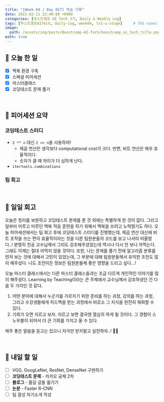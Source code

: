 ```yaml
---
title: "[Week 04 / Day 017] 학습 기록"
date: 2022-02-11 22:40:00 +0900
categories: [부스트캠프 AI Tech 3기, Daily & Weekly Log]
tags: [부스트캠프AITech, daily-log, week04, lv1-u-stage]     # TAG names should always be lowercase
image: 
  path: /assets/img/posts/Boostcamp-AI-Tech/boostcamp_ai_tech_title.png
math: true
---
```

## **📝 오늘 한 일**
- [x] 맥북 환경 구축
- [x] 스페셜 피어세션
- [x] 마스터클래스
- [x] 코딩테스트 문제 풀기

<br>

## **👥 피어세션 요약**
### **코딩테스트 스터디**
- `2 ** n` 대신 `2 << n`을 사용하자!
    - 제곱 연산은 생각보다 computational cost가 크다. 반면, 비트 연산은 매우 효율적이다.
    - 숫자가 클 때 차이가 더 심하게 난다.
- `itertools.combinations`

### **팀 회고**

<br>

## **🐾 일일 회고**
오늘은 정리를 보완하고 코딩테스트 문제를 푼 것 외에는 특별하게 한 것이 없다. 그리고 일부러 미루고 미루던 맥북 적응 훈련을 하기 위해서 맥북을 쓰려고 노력했기도 하다. 오늘 피어세션에서는 팀 회고 후에 코딩테스트 스터디를 진행했는데, 제곱 연산 대신에 비트 조작을 쓰는 편이 효율적이라는 것을 다른 팀원분들의 코드를 보고 나서야 떠올렸다..! 분명히 전공 교수님께서 그리도 강조해주셨었는데 역시나 다시 안 보니 까먹는다. 그래도 이제는 절대 까먹지 않을 것이다. 또한, 나는 문제를 풀기 전에 알고리즘 분류를 먼저 보는 것에 대해서 고민이 있었는데, 그 부분에 대해 팀원분들께서 유익한 조언도 많이 해주셨다. 나도 조언이든 정보든 팀원분들께 좋은 영향을 드리고 싶다...!

오늘 마스터 클래스에서는 다른 마스터 클래스들과는 조금 다르게 개인적인 이야기를 많이 해주셨다. Learning by Teaching이라는 큰 주제에서 교수님께서 강조하셨던 건 다음 두 가지인 것 같다.

1. 어떤 분야에 대해서 누군가를 가르치기 위한 준비를 하는 과정, 강의를 하는 과정, 그리고 수강생들에게 피드백을 받는 과정에서 비로소 그 지식을 완전히 체화할 수 있다.
2. 기회가 오면 지르고 보자. 지르고 보면 결국엔 열심히 하게 될 것이다. 그 경험이 스노우볼이 되어서 더 큰 기회를 가지고 올 수 있다.

매주 좋은 말씀을 듣고는 있으니 자극만 받지말고 실천하자..! 💪🏻

<br>

## **🚀 내일 할 일**
- [ ] VGG, GoogLeNet, ResNet, DenseNet 구현하기
- [ ] **코딩테스트 문제** - 카카오 공채 2차
- [ ] **블로그** - 옮길 글들 옮기기
- [ ] **논문** - Faster R-CNN
- [ ] 팀 결성 자기소개 작성